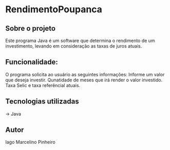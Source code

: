 # RendimentoPoupanca
## Sobre o projeto
Este programa Java é um software que determina o rendimento de um investimento, levando em consideração as taxas de juros atuais. 

## Funcionalidade:
O programa solicita ao usuário as seguintes informações:
Informe um valor que deseja investir.
Qunatidade de meses que irá render o valor investido. 
Taxa Selic e taxa referêncial atuais.

## Tecnologias utilizadas 
-> Java

## Autor
Iago Marcelino Pinheiro
